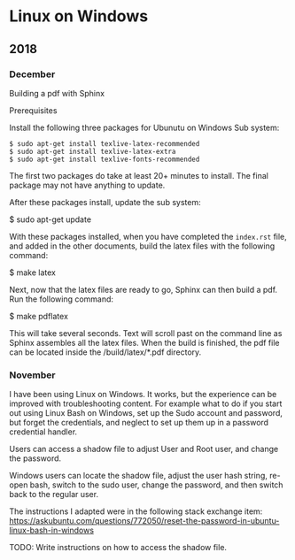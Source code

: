 # Linux on Windows

## 2018

### December

Building a pdf with Sphinx

Prerequisites

Install the following three packages for Ubunutu on Windows Sub system:

```
$ sudo apt-get install texlive-latex-recommended
$ sudo apt-get install texlive-latex-extra
$ sudo apt-get install texlive-fonts-recommended
```
The first two packages do take at least 20+ minutes to install. The final package may not have anything to update. 

After these packages install, update the sub system:

$ sudo apt-get update

With these packages installed, when you have completed the ``index.rst`` file, and added in the other documents, build the 
latex files with the following command:

$ make latex

Next, now that the latex files are ready to go, Sphinx can then build a pdf. Run the following command:

$ make pdflatex

This will take several seconds. Text will scroll past on the command line as Sphinx assembles all the latex files. When the 
build is finished, the pdf file can be located inside the /build/latex/*.pdf directory.

### November

I have been using Linux on Windows. It works, but the experience can be improved with troubleshooting content. For example what to do if you 
start out using Linux Bash on Windows, set up the Sudo account and password, but forget the credentials, and neglect to set up them up in
a password credential handler. 

Users can access a shadow file to adjust User and Root user, and change the password. 

Windows users can locate the shadow file, adjust the user hash string, re-open bash, switch to the sudo user, change the password, and then switch back to the
regular user. 

The instructions I adapted were in the following stack exchange item: https://askubuntu.com/questions/772050/reset-the-password-in-ubuntu-linux-bash-in-windows 

TODO:
Write instructions on how to access the shadow file.


